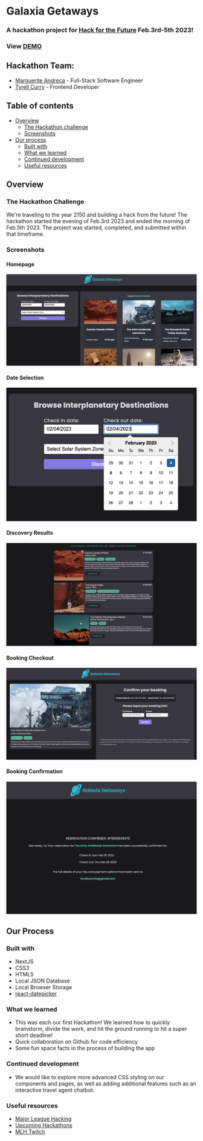 # Galaxia Getaways
### A hackathon project for [Hack for the Future](https://hack-for-the-future.devpost.com/) Feb.3rd-5th 2023!
### View [DEMO](https://www.youtube.com/watch?v=NA_euVlmHbo)

## Hackathon Team:
- [Marguerite Andreca](https://github.com/margueriteandreca) - Full-Stack Software Engineer
- [Tyrell Curry](https://github.com/tyrellcurry) - Frontend Developer

## Table of contents

- [Overview](#overview)
  - [The Hackathon challenge](#the-hackathon-challenge)
  - [Screenshots](#screenshots)
- [Our process](#our-process)
  - [Built with](#built-with)
  - [What we learned](#what-we-learned)
  - [Continued development](#continued-development)
  - [Useful resources](#useful-resources)

## Overview

### The Hackathon Challenge

We're traveling to the year 2150 and building a hack from the future! The hackathon started the evening of Feb.3rd 2023 and ended the morning of Feb.5th 2023. The project was started, completed, and submitted within that timeframe.

### Screenshots
#### Homepage
![](public/images/screenshots/Desktop-1.png)
#### Date Selection
![](public/images/screenshots/Desktop-2.png)
#### Discovery Results
![](public/images/screenshots/Desktop-3.png)
#### Booking Checkout
![](public/images/screenshots/Desktop-4.png)
#### Booking Confirmation
![](public/images/screenshots/Desktop-5.png)

## Our Process

### Built with

- NextJS
- CSS3
- HTML5
- Local JSON Database
- Local Browser Storage
- [react-datepicker](https://www.npmjs.com/package/react-datepicker)

### What we learned

- This was each our first Hackathon! We learned how to quickly brainstorm, divide the work, and hit the ground running to hit a super short deadline!
- Quick collaboration on Github for code efficiency 
- Some fun space facts in the process of building the app

### Continued development

 - We would like to explore more advanced CSS styling on our components and pages, as well as adding additional features such as an interactive travel agent chatbot.

### Useful resources

- [Major League Hacking](https://mlh.io/)
- [Upcoming Hackathons](https://mlh.io/seasons/2023/events)
- [MLH Twitch](https://www.twitch.tv/mlh)
